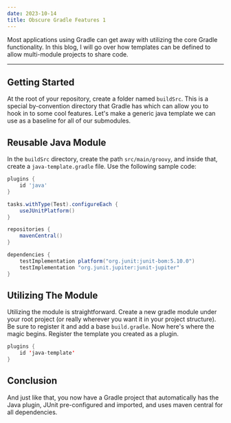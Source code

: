 ```yaml
---
date: 2023-10-14
title: Obscure Gradle Features 1
---
```


Most applications using Gradle can get away with utilizing the core Gradle functionality. In this blog, I will go over
how templates can be defined to allow multi-module projects to share code.

---

## Getting Started

At the root of your repository, create a folder named `buildSrc`. This is a special by-convention directory that Gradle
has which can allow you to hook in to some cool features. Let's make a generic java template we can use as a baseline
for all of our submodules.

## Reusable Java Module

In the `buildSrc` directory, create the path `src/main/groovy`, and inside that, create a `java-template.gradle` file.
Use the following sample code:

```groovy
plugins {
    id 'java'
}

tasks.withType(Test).configureEach {
    useJUnitPlatform()
}

repositories {
    mavenCentral()
}

dependencies {
    testImplementation platform("org.junit:junit-bom:5.10.0")
    testImplementation "org.junit.jupiter:junit-jupiter"
}
```

## Utilizing The Module

Utilizing the module is straightforward. Create a new gradle module under your root project (or really wherever you want
it in your project structure). Be sure to register it and add a base `build.gradle`. Now here's where the magic begins.
Register the template you created as a plugin.

```java
plugins {
    id 'java-template'
}
```

## Conclusion

And just like that, you now have a Gradle project that automatically has the Java plugin, JUnit pre-configured and
imported, and uses maven central for all dependencies.
